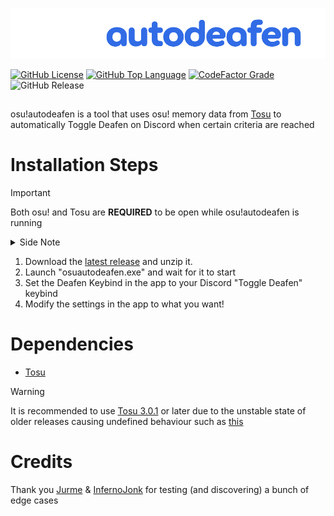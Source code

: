 <p align="center">
  <img width="1000" src="osuautodeafen/Resources/osuautodeafen.png">
</p>


[![GitHub License](https://img.shields.io/github/license/aerodite/osuautodeafen)](LICENSE)
[![GitHub Top Language](https://img.shields.io/github/languages/top/aerodite/osuautodeafen)]()
[![CodeFactor Grade](https://www.codefactor.io/repository/github/aerodite/osuautodeafen/badge)](https://www.codefactor.io/repository/github/aerodite/osuautodeafen)
![GitHub Release](https://img.shields.io/github/v/release/Aerodite/osuautodeafen)


##
osu!autodeafen is a tool that uses osu! memory data from [Tosu](https://github.com/KotRikD/tosu) to automatically Toggle Deafen on Discord when certain criteria are reached

# Installation Steps
> [!IMPORTANT]
> Both osu! and Tosu are __REQUIRED__ to be open while osu!autodeafen is running
> <details>
>  <summary>Side Note</summary>
>
> 
> * If Tosu is installed, osu!autodeafen will automatically open it if it isn't detected on startup
></details>

1. Download the [latest release](https://github.com/Aerodite/osuautodeafen/releases/latest) and unzip it.
1. Launch "osuautodeafen.exe" and wait for it to start
1. Set the Deafen Keybind in the app to your Discord "Toggle Deafen" keybind
1. Modify the settings in the app to what you want!


# Dependencies
* [Tosu](https://github.com/KotRikD/tosu)
  
> [!WARNING]
> It is recommended to use [Tosu 3.0.1](https://github.com/KotRikD/tosu/releases/tag/v3.0.1) or later due to the unstable state of older releases causing undefined behaviour such as [this](https://github.com/KotRikD/tosu/issues/164)

# Credits
Thank you [Jurme](https://osu.ppy.sh/users/6282195) & [InfernoJonk](https://osu.ppy.sh/users/9537557) for testing (and discovering) a bunch of edge cases
